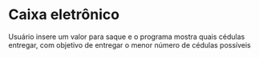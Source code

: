 # Caixa eletrônico
Usuário insere um valor para saque e o programa mostra quais cédulas entregar, com objetivo de entregar o menor número de cédulas possíveis
